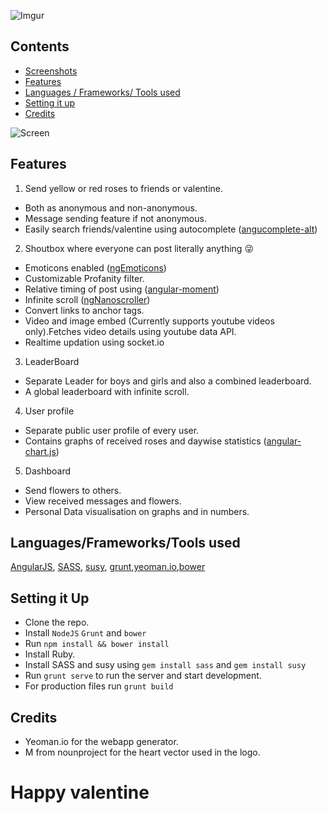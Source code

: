 ![Imgur](http://i.imgur.com/2Q0rKr7.jpg?1)


Contents
--------
* [Screenshots](https://github.com/ritz078/valentino/blob/canary/screenshots/screenshot.md)
* [Features](#features)
* [Languages / Frameworks/ Tools used](#languages/frameworks/tools-used)
* [Setting it up](#setting-it-up)
* [Credits](#credits)

![Screen](https://github.com/ritz078/valentino/blob/canary/screenshots/screen.jpg)


Features
--------

1. Send yellow or red roses to friends or valentine.
  * Both as anonymous and non-anonymous.
  * Message sending feature if not anonymous.
  * Easily search friends/valentine using autocomplete ([angucomplete-alt](https://github.com/ghiden/angucomplete-alt))
2. Shoutbox where everyone can post literally anything :stuck_out_tongue_winking_eye:
  * Emoticons enabled ([ngEmoticons](https://github.com/ritz078/ngEmoticons))
  * Customizable Profanity filter.
  * Relative timing of post using ([angular-moment](https://github.com/urish/angular-moment))
  * Infinite scroll ([ngNanoscroller](https://github.com/ritz078/ngNanoscroller))
  * Convert links to anchor tags.
  * Video and image embed (Currently supports youtube videos
    only).Fetches video details using youtube data API.
  * Realtime updation using socket.io
3. LeaderBoard
  * Separate Leader for boys and girls and also a combined leaderboard.
  * A global leaderboard with infinite scroll.
4. User profile
  * Separate public user profile of every user.
  * Contains graphs of received roses and daywise statistics ([angular-chart.js](https://github.com/jtblin/angular-chart.js))
5. Dashboard
  * Send flowers to others.
  * View received messages and flowers.
  * Personal Data visualisation on graphs and in numbers.

Languages/Frameworks/Tools used
------------------------------------

[AngularJS](https://angularjs.org/), [SASS](http://sass-lang.com/), [susy](http://susy.oddbird.net/), [grunt](http://gruntjs.com/),[yeoman.io](http://yeoman.io/),[bower](http://bower.io/)

Setting it Up
---------------

* Clone the repo.
* Install ```NodeJS``` ```Grunt``` and ```bower```
* Run ```npm install && bower install```
* Install Ruby.
* Install SASS and susy using ```gem install sass``` and ```gem install
  susy```
* Run ```grunt serve``` to run the server and start development.
* For production files run ```grunt build```


Credits
-------
* Yeoman.io for the webapp generator.
* M from nounproject for the heart vector used in the logo.


Happy valentine
===============
